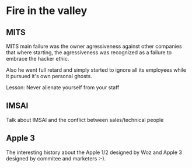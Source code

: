 # Fire in the valley

## MITS 

MITS main failure was the owner agressiveness against
other companies that where starting, the agressiveness was
recognized as a failure to embrace the hacker ethic.

Also he went full retard and simply started to ignore all
its employees while it pursued it's own personal ghosts.

Lesson: Never alienate yourself from your staff

## IMSAI

Talk about IMSAI and the conflict between sales/technical people

## Apple 3

The interesting history about the Apple 1/2 designed by Woz
and Apple 3 designed by commitee and marketers :-).
